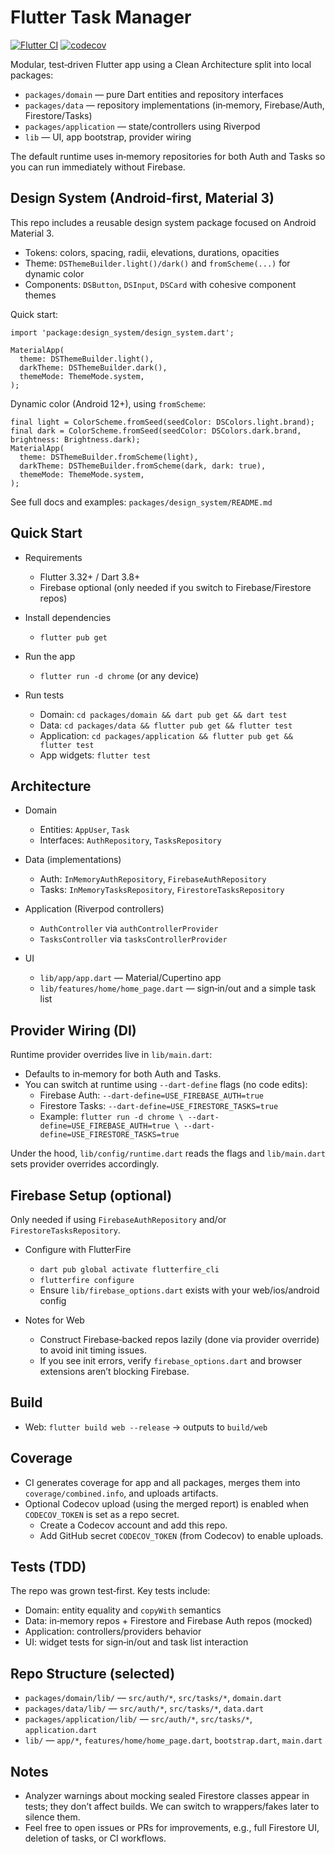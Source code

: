# Flutter Task Manager

[![Flutter CI](https://github.com/devzahirul/flutter_task_manager/actions/workflows/flutter_ci.yml/badge.svg?branch=main)](https://github.com/devzahirul/flutter_task_manager/actions/workflows/flutter_ci.yml?query=branch%3Amain)
 [![codecov](https://codecov.io/gh/devzahirul/flutter_task_manager/branch/main/graph/badge.svg)](https://codecov.io/gh/devzahirul/flutter_task_manager)

Modular, test‑driven Flutter app using a Clean Architecture split into local packages:

- `packages/domain` — pure Dart entities and repository interfaces
- `packages/data` — repository implementations (in‑memory, Firebase/Auth, Firestore/Tasks)
- `packages/application` — state/controllers using Riverpod
- `lib` — UI, app bootstrap, provider wiring

The default runtime uses in‑memory repositories for both Auth and Tasks so you can run immediately without Firebase.

## Design System (Android‑first, Material 3)

This repo includes a reusable design system package focused on Android Material 3.

- Tokens: colors, spacing, radii, elevations, durations, opacities
- Theme: `DSThemeBuilder.light()/dark()` and `fromScheme(...)` for dynamic color
- Components: `DSButton`, `DSInput`, `DSCard` with cohesive component themes

Quick start:

```
import 'package:design_system/design_system.dart';

MaterialApp(
  theme: DSThemeBuilder.light(),
  darkTheme: DSThemeBuilder.dark(),
  themeMode: ThemeMode.system,
);
```

Dynamic color (Android 12+), using `fromScheme`:

```
final light = ColorScheme.fromSeed(seedColor: DSColors.light.brand);
final dark = ColorScheme.fromSeed(seedColor: DSColors.dark.brand, brightness: Brightness.dark);
MaterialApp(
  theme: DSThemeBuilder.fromScheme(light),
  darkTheme: DSThemeBuilder.fromScheme(dark, dark: true),
  themeMode: ThemeMode.system,
);
```

See full docs and examples: `packages/design_system/README.md`

## Quick Start

- Requirements
  - Flutter 3.32+ / Dart 3.8+
  - Firebase optional (only needed if you switch to Firebase/Firestore repos)

- Install dependencies
  - `flutter pub get`

- Run the app
  - `flutter run -d chrome` (or any device)

- Run tests
  - Domain: `cd packages/domain && dart pub get && dart test`
  - Data: `cd packages/data && flutter pub get && flutter test`
  - Application: `cd packages/application && flutter pub get && flutter test`
  - App widgets: `flutter test`

## Architecture

- Domain
  - Entities: `AppUser`, `Task`
  - Interfaces: `AuthRepository`, `TasksRepository`

- Data (implementations)
  - Auth: `InMemoryAuthRepository`, `FirebaseAuthRepository`
  - Tasks: `InMemoryTasksRepository`, `FirestoreTasksRepository`

- Application (Riverpod controllers)
  - `AuthController` via `authControllerProvider`
  - `TasksController` via `tasksControllerProvider`

- UI
  - `lib/app/app.dart` — Material/Cupertino app
  - `lib/features/home/home_page.dart` — sign‑in/out and a simple task list

## Provider Wiring (DI)

Runtime provider overrides live in `lib/main.dart`:

- Defaults to in‑memory for both Auth and Tasks.
- You can switch at runtime using `--dart-define` flags (no code edits):
  - Firebase Auth: `--dart-define=USE_FIREBASE_AUTH=true`
  - Firestore Tasks: `--dart-define=USE_FIRESTORE_TASKS=true`
  - Example: `flutter run -d chrome \
      --dart-define=USE_FIREBASE_AUTH=true \
      --dart-define=USE_FIRESTORE_TASKS=true`

Under the hood, `lib/config/runtime.dart` reads the flags and `lib/main.dart` sets provider overrides accordingly.

## Firebase Setup (optional)

Only needed if using `FirebaseAuthRepository` and/or `FirestoreTasksRepository`.

- Configure with FlutterFire
  - `dart pub global activate flutterfire_cli`
  - `flutterfire configure`
  - Ensure `lib/firebase_options.dart` exists with your web/ios/android config

- Notes for Web
  - Construct Firebase‑backed repos lazily (done via provider override) to avoid init timing issues.
  - If you see init errors, verify `firebase_options.dart` and browser extensions aren’t blocking Firebase.

## Build

- Web: `flutter build web --release` → outputs to `build/web`

## Coverage

- CI generates coverage for app and all packages, merges them into `coverage/combined.info`, and uploads artifacts.
- Optional Codecov upload (using the merged report) is enabled when `CODECOV_TOKEN` is set as a repo secret.
  - Create a Codecov account and add this repo.
  - Add GitHub secret `CODECOV_TOKEN` (from Codecov) to enable uploads.

<!-- ci: trigger 2 -->

## Tests (TDD)

The repo was grown test‑first. Key tests include:

- Domain: entity equality and `copyWith` semantics
- Data: in‑memory repos + Firestore and Firebase Auth repos (mocked)
- Application: controllers/providers behavior
- UI: widget tests for sign‑in/out and task list interaction

## Repo Structure (selected)

- `packages/domain/lib/` — `src/auth/*`, `src/tasks/*`, `domain.dart`
- `packages/data/lib/` — `src/auth/*`, `src/tasks/*`, `data.dart`
- `packages/application/lib/` — `src/auth/*`, `src/tasks/*`, `application.dart`
- `lib/` — `app/*`, `features/home/home_page.dart`, `bootstrap.dart`, `main.dart`

## Notes

- Analyzer warnings about mocking sealed Firestore classes appear in tests; they don’t affect builds. We can switch to wrappers/fakes later to silence them.
- Feel free to open issues or PRs for improvements, e.g., full Firestore UI, deletion of tasks, or CI workflows.
